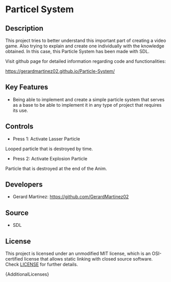 # Particel System

## Description

This project tries to better understand this important part of creating a video game. Also trying to explain and create one individually with the knowledge obtained.
In this case, this Particle System has been made with SDL.

Visit github page for detailed information regarding code and functionalities:

https://gerardmartinez02.github.io/Particle-System/


## Key Features

- Being able to implement and create a simple particle system that serves as a base to be able to implement it in any type of project that requires its use.
 
## Controls

  - Press 1: Activate Lasser Particle
 
 Looped particle that is destroyed by time.
 
 - Press 2: Activate Explosion Particle
 
 Particle that is destroyed at the end of the Anim.

## Developers

- Gerard Martinez: https://github.com/GerardMartinez02

## Source

- SDL

## License

This project is licensed under an unmodified MIT license, which is an OSI-certified license that allows static linking with closed source software. Check [LICENSE](LICENSE) for further details.

{AdditionalLicenses}
